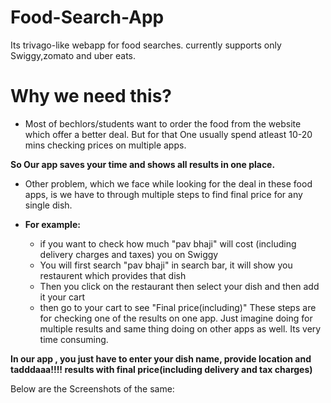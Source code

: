 # Food-Search-App
Its trivago-like webapp for food searches. currently supports only Swiggy,zomato and uber eats.

# Why we need this?
- Most of bechlors/students want to order the food from the website which offer a better deal.
But for that One usually spend atleast 10-20 mins checking prices on multiple apps.

**So Our app saves your time and shows all results in one place.**
- Other problem, which we face while looking for the deal in these food apps, is we have to through multiple steps to find final price for any single dish.

- **For example:** 
  * if you want to check how much "pav bhaji" will cost (including delivery charges and taxes) you on Swiggy
  * You will first search "pav bhaji" in search bar, it will show you restaurent which provides that dish
  * Then you click on the restaurant then select your dish and then add it your cart
  * then go to your cart to see "Final price(including)"
These steps are for checking one of the results on one app. Just imagine doing for multiple results and same thing doing on other apps as well. Its very time consuming.

**In our app , you just have to enter your dish name, provide location and tadddaaa!!!! results with final price(including delivery and tax charges)**

Below are the Screenshots of the same:

